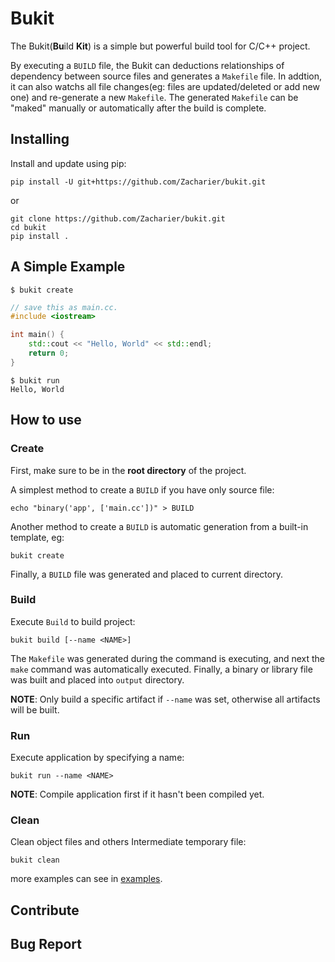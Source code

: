 # Bukit

The Bukit(**Bu**ild **Kit**) is a simple but powerful build tool for C/C++ project. 

By executing a `BUILD` file, the Bukit can deductions relationships of dependency between source files and generates a `Makefile` file. In addtion, it can also watchs all file changes(eg: files are updated/deleted or add new one) and re-generate a new `Makefile`. The generated `Makefile` can be "maked" manually or automatically after the build is complete. 

## Installing
Install and update using pip:
```
pip install -U git+https://github.com/Zacharier/bukit.git
```
or
```
git clone https://github.com/Zacharier/bukit.git
cd bukit
pip install .
```

## A Simple Example
```shell
$ bukit create
```
```c++
// save this as main.cc.
#include <iostream>

int main() {
    std::cout << "Hello, World" << std::endl;
    return 0;
}
```
```shell
$ bukit run
Hello, World
```

## How to use

### Create
First, make sure to be in the **root directory** of the project.


A simplest method to create a `BUILD` if you have only source file:

```shell
echo "binary('app', ['main.cc'])" > BUILD
```

Another method to create a `BUILD` is automatic generation from a built-in template, eg:

```shell
bukit create
```

Finally, a `BUILD` file was generated and placed to current directory.

### Build
Execute `Build` to build project:
```Shell
bukit build [--name <NAME>]
```

The `Makefile` was generated during the command is executing, and next the `make` command was automatically executed. Finally, a binary or library file was built and placed into `output` directory.

**NOTE**: Only build a specific artifact if `--name` was set, otherwise all artifacts will be built.

### Run

Execute application by specifying a name:
```Shell
bukit run --name <NAME>
```
**NOTE**: Compile application first if it hasn't been compiled yet.

### Clean
Clean object files and others Intermediate temporary file:

```Shell
bukit clean
```

more examples can see in [examples](examples).

## Contribute

## Bug Report

